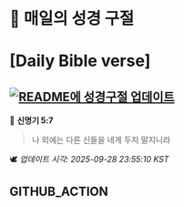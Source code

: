 # 🙏 매일의 성경 구절
# [Daily Bible verse]
## [![README에 성경구절 업데이트](https://github.com/DONGSUKA/first_test/actions/workflows/update-readme-bible.yml/badge.svg)](https://github.com/DONGSUKA/first_test/actions/workflows/update-readme-bible.yml)
<!-- START_BIBLE_VERSE -->
📖 **신명기 5:7**
> 나 외에는 다른 신들을 네게 두지 말지니라

🕊️ _업데이트 시각: 2025-09-28 23:55:10 KST_
  <!-- END_BIBLE_VERSE -->
## GITHUB_ACTION
